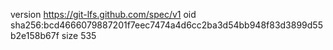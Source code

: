 version https://git-lfs.github.com/spec/v1
oid sha256:bcd4666079887201f7eec7474a4d6cc2ba3d54bb948f83d3899d55b2e158b67f
size 535
